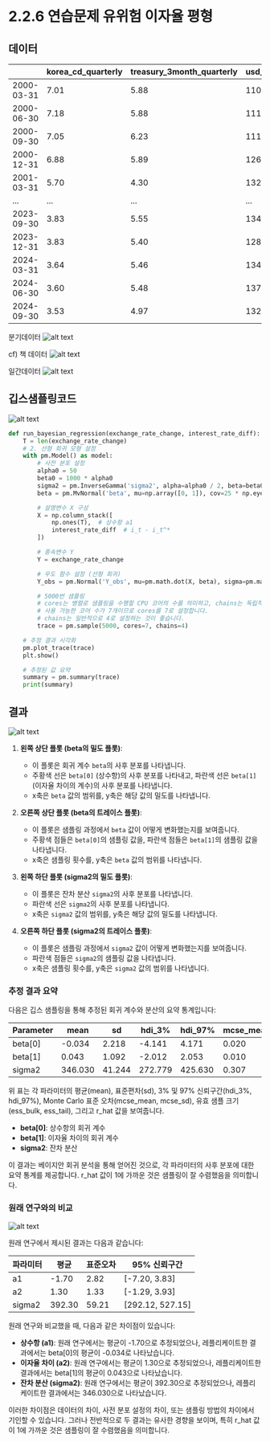 # 2.2.6 연습문제 유위험 이자율 평형

## 데이터

|                | korea_cd_quarterly | treasury_3month_quarterly | usd_krw_quarterly |
|----------------|--------------------|---------------------------|-------------------|
| 2000-03-31     | 7.01               | 5.88                      | 1106.0            |
| 2000-06-30     | 7.18               | 5.88                      | 1115.0            |
| 2000-09-30     | 7.05               | 6.23                      | 1115.0            |
| 2000-12-31     | 6.88               | 5.89                      | 1264.5            |
| 2001-03-31     | 5.70               | 4.30                      | 1327.5            |
| ...            | ...                | ...                       | ...               |
| 2023-09-30     | 3.83               | 5.55                      | 1349.3            |
| 2023-12-31     | 3.83               | 5.40                      | 1288.0            |
| 2024-03-31     | 3.64               | 5.46                      | 1347.2            |
| 2024-06-30     | 3.60               | 5.48                      | 1376.7            |
| 2024-09-30     | 3.53               | 4.97                      | 1329.5            |


분기데이터
![alt text](image-2.png)

cf) 책 데이터
![alt text](image-4.png)

일간데이터
![alt text](image-3.png)



## 깁스샘플링코드

![alt text](image-5.png)

```python
def run_bayesian_regression(exchange_rate_change, interest_rate_diff):
    T = len(exchange_rate_change)
    # 2. 선형 회귀 모형 설정
    with pm.Model() as model:
        # 사전 분포 설정
        alpha0 = 50
        beta0 = 1000 * alpha0
        sigma2 = pm.InverseGamma('sigma2', alpha=alpha0 / 2, beta=beta0 / 2)
        beta = pm.MvNormal('beta', mu=np.array([0, 1]), cov=25 * np.eye(2), shape=2)

        # 설명변수 X 구성
        X = np.column_stack([
            np.ones(T),  # 상수항 a1
            interest_rate_diff  # i_t - i_t^*
        ])

        # 종속변수 Y
        Y = exchange_rate_change

        # 우도 함수 설정 (선형 회귀)
        Y_obs = pm.Normal('Y_obs', mu=pm.math.dot(X, beta), sigma=pm.math.sqrt(sigma2), observed=Y)

        # 5000번 샘플링
        # cores는 병렬로 샘플링을 수행할 CPU 코어의 수를 의미하고, chains는 독립적으로 샘플링을 수행할 체인의 수를 의미합니다.
        # 사용 가능한 코어 수가 7개이므로 cores를 7로 설정합니다.
        # chains는 일반적으로 4로 설정하는 것이 좋습니다.
        trace = pm.sample(5000, cores=7, chains=4)

    # 추정 결과 시각화
    pm.plot_trace(trace)
    plt.show()

    # 추정된 값 요약
    summary = pm.summary(trace)
    print(summary)

```

## 결과

![alt text](image-6.png)

1. **왼쪽 상단 플롯 (beta의 밀도 플롯)**:
   - 이 플롯은 회귀 계수 `beta`의 사후 분포를 나타냅니다.
   - 주황색 선은 `beta[0]` (상수항)의 사후 분포를 나타내고, 파란색 선은 `beta[1]` (이자율 차이의 계수)의 사후 분포를 나타냅니다.
   - x축은 `beta` 값의 범위를, y축은 해당 값의 밀도를 나타냅니다.

2. **오른쪽 상단 플롯 (beta의 트레이스 플롯)**:
   - 이 플롯은 샘플링 과정에서 `beta` 값이 어떻게 변화했는지를 보여줍니다.
   - 주황색 점들은 `beta[0]`의 샘플링 값을, 파란색 점들은 `beta[1]`의 샘플링 값을 나타냅니다.
   - x축은 샘플링 횟수를, y축은 `beta` 값의 범위를 나타냅니다.

3. **왼쪽 하단 플롯 (sigma2의 밀도 플롯)**:
   - 이 플롯은 잔차 분산 `sigma2`의 사후 분포를 나타냅니다.
   - 파란색 선은 `sigma2`의 사후 분포를 나타냅니다.
   - x축은 `sigma2` 값의 범위를, y축은 해당 값의 밀도를 나타냅니다.

4. **오른쪽 하단 플롯 (sigma2의 트레이스 플롯)**:
   - 이 플롯은 샘플링 과정에서 `sigma2` 값이 어떻게 변화했는지를 보여줍니다.
   - 파란색 점들은 `sigma2`의 샘플링 값을 나타냅니다.
   - x축은 샘플링 횟수를, y축은 `sigma2` 값의 범위를 나타냅니다.



### 추정 결과 요약

다음은 깁스 샘플링을 통해 추정된 회귀 계수와 분산의 요약 통계입니다:

| Parameter | mean   | sd     | hdi_3%  | hdi_97% | mcse_mean | mcse_sd | ess_bulk | ess_tail | r_hat |
|-----------|--------|--------|---------|---------|-----------|---------|----------|----------|-------|
| beta[0]   | -0.034 | 2.218  | -4.141  | 4.171   | 0.020     | 0.014   | 12477.0  | 13910.0  | 1.0   |
| beta[1]   | 0.043  | 1.092  | -2.012  | 2.053   | 0.010     | 0.007   | 11800.0  | 13721.0  | 1.0   |
| sigma2    | 346.030| 41.244 | 272.779 | 425.630 | 0.307     | 0.220   | 18329.0  | 13801.0  | 1.0   |

위 표는 각 파라미터의 평균(mean), 표준편차(sd), 3% 및 97% 신뢰구간(hdi_3%, hdi_97%), Monte Carlo 표준 오차(mcse_mean, mcse_sd), 유효 샘플 크기(ess_bulk, ess_tail), 그리고 r_hat 값을 보여줍니다. 

- **beta[0]**: 상수항의 회귀 계수
- **beta[1]**: 이자율 차이의 회귀 계수
- **sigma2**: 잔차 분산

이 결과는 베이지안 회귀 분석을 통해 얻어진 것으로, 각 파라미터의 사후 분포에 대한 요약 통계를 제공합니다. r_hat 값이 1에 가까운 것은 샘플링이 잘 수렴했음을 의미합니다.

### 원래 연구와의 비교

![alt text](image-7.png)

원래 연구에서 제시된 결과는 다음과 같습니다:

| 파라미터 | 평균  | 표준오차 | 95% 신뢰구간 |
|----------|-------|----------|--------------|
| a1       | -1.70 | 2.82     | [-7.20, 3.83]|
| a2       | 1.30  | 1.33     | [-1.29, 3.93]|
| sigma2   | 392.30| 59.21    | [292.12, 527.15]|

원래 연구와 비교했을 때, 다음과 같은 차이점이 있습니다:

- **상수항 (a1)**: 원래 연구에서는 평균이 -1.70으로 추정되었으나, 레플리케이트한 결과에서는 beta[0]의 평균이 -0.034로 나타났습니다.
- **이자율 차이 (a2)**: 원래 연구에서는 평균이 1.30으로 추정되었으나, 레플리케이트한 결과에서는 beta[1]의 평균이 0.043으로 나타났습니다.
- **잔차 분산 (sigma2)**: 원래 연구에서는 평균이 392.30으로 추정되었으나, 레플리케이트한 결과에서는 346.030으로 나타났습니다.

이러한 차이점은 데이터의 차이, 사전 분포 설정의 차이, 또는 샘플링 방법의 차이에서 기인할 수 있습니다. 그러나 전반적으로 두 결과는 유사한 경향을 보이며, 특히 r_hat 값이 1에 가까운 것은 샘플링이 잘 수렴했음을 의미합니다.
